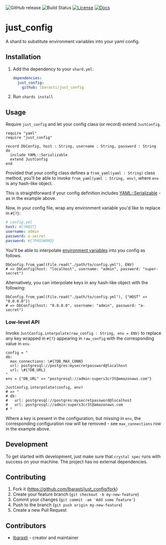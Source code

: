 ![GitHub release](https://img.shields.io/github/release/lbarasti/just_config.svg)
![Build Status](https://github.com/lbarasti/just_config/workflows/Crystal%20spec/badge.svg)
[![License](https://img.shields.io/badge/license-MIT-blue.svg)](https://opensource.org/licenses/MIT)
[![Docs](https://img.shields.io/badge/docs-available-brightgreen.svg)](https://lbarasti.github.io/just_config)

# just_config

A shard to substitute environment variables into your yaml config.

## Installation

1. Add the dependency to your `shard.yml`:

   ```yaml
   dependencies:
     just_config:
       github: lbarasti/just_config
   ```

2. Run `shards install`

## Usage
Require `just_config` and let your config class (or record) extend `JustConfig`.

```crystal
require "yaml"
require "just_config"

record DbConfig, host : String, username : String, password : String do
  include YAML::Serializable
  extend JustConfig
end
```

Provided that your config class defines a `from_yaml(yaml : String)` class method, you'll be able to invoke `from_yaml(yaml : String, env)`, where `env` is any hash-like object.

This is straightforward if your config definition includes [YAML::Serializable](https://crystal-lang.org/api/1.0.0/YAML/Serializable.html) - as in the example above.

Now, in your config file, wrap any environment variable you'd like to replace in `#{?}`:
```yml
# config.yml
host: #{?HOST}
username: admin
password: a-secret
password: #{?PASSWORD}
```

You'll be able to interpolate [environment variables](https://crystal-lang.org/api/1.0.0/ENV.html) into you config as follows.
```crystal
DbConfig.from_yaml(File.read("./path/to/config.yml"), ENV)
# => DbConfig(host: "localhost", username: "admin", password: "super-secret")
```

Alternatively, you can interpolate keys in any hash-like object with the following:
```crystal
DbConfig.from_yaml(File.read("./path/to/config.yml"), {"HOST" => "0.0.0.0"})
# => DbConfig(host: "0.0.0.0", username: "admin", password: "a-secret")
```

### Low-level API
Invoke `JustConfig.interpolate(raw_config : String, env = ENV)` to replace any key wrapped in `#{?}` appearing in `raw_config` with the corresponding value in `env`.

```crystal
config = "
db:
  max_connections: \#{?DB_MAX_CONN}
  url: postgresql://postgres:mysecretpassword@localhost
  url: \#{?DB_URL}
"
env = {"DB_URL" => "postgresql://admin:supers3cr3t@amazonaws.com"}

JustConfig.interpolate(config, env)
# => "
# db:
#   url: postgresql://postgres:mysecretpassword@localhost
#   url: postgresql://admin:supers3cr3t@amazonaws.com
# "
```

Where a key is present in the configuration, but missing in `env`, the corresponding configuration row will be removed - see `max_connections` row in the example above.

## Development

To get started with development, just make sure that `crystal spec` runs with success on your machine. The project has no external dependencies.

## Contributing

1. Fork it (<https://github.com/lbarasti/just_config/fork>)
2. Create your feature branch (`git checkout -b my-new-feature`)
3. Commit your changes (`git commit -am 'Add some feature'`)
4. Push to the branch (`git push origin my-new-feature`)
5. Create a new Pull Request

## Contributors

- [lbarasti](https://github.com/lbarasti) - creator and maintainer
